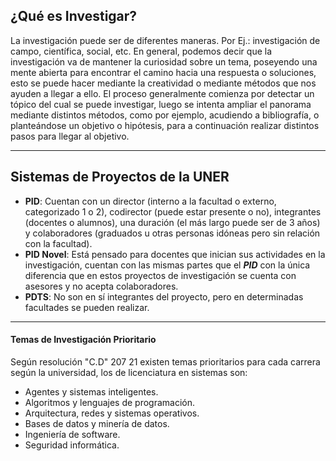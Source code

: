 ## ¿Qué es Investigar?

La investigación puede ser de diferentes maneras. Por Ej.: investigación de campo, científica, social, etc. En general, podemos decir que la investigación va de mantener la curiosidad sobre un tema, poseyendo una mente abierta para encontrar el camino hacia una respuesta o soluciones, esto se puede hacer mediante la creatividad o mediante métodos que nos ayuden a llegar a ello.
El proceso generalmente comienza por detectar un tópico del cual se puede investigar, luego se intenta ampliar el panorama mediante distintos métodos, como por ejemplo, acudiendo a bibliografía, o planteándose un objetivo o hipótesis, para a continuación realizar distintos pasos para llegar al objetivo.

---

## Sistemas de Proyectos de la UNER

- **PID**: Cuentan con un director (interno a la facultad o externo, categorizado 1 o 2), codirector (puede estar presente o no), integrantes (docentes o alumnos), una duración (el más largo puede ser de 3 años) y colaboradores (graduados u otras personas idóneas pero sin relación con la facultad).
- **PID Novel**: Está pensado para docentes que inician sus actividades en la investigación, cuentan con las mismas partes que el ***PID*** con la única diferencia que en estos proyectos de investigación se cuenta con asesores y no acepta colaboradores.
- **PDTS**: No son en sí integrantes del proyecto, pero en determinadas facultades se pueden realizar.

---

#### Temas de Investigación Prioritario

Según resolución "C.D" 207 21 existen temas prioritarios para cada carrera según la universidad, los de licenciatura en sistemas son:

- Agentes y sistemas inteligentes.
- Algoritmos y lenguajes de programación. 
- Arquitectura, redes y sistemas operativos.
- Bases de datos y minería de datos.
- Ingeniería de software.
- Seguridad informática.


